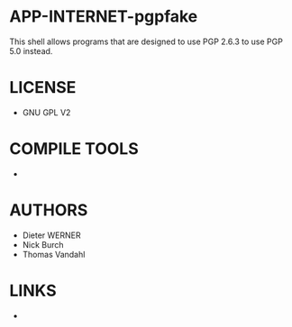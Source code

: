 APP-INTERNET-pgpfake
====================

This shell allows programs that are designed to use PGP 2.6.3 to use PGP 5.0 instead.

LICENSE
===============
* GNU GPL V2

COMPILE TOOLS
===============
* 

AUTHORS
===============
* Dieter WERNER
* Nick Burch
* Thomas Vandahl

LINKS
===============
* 
